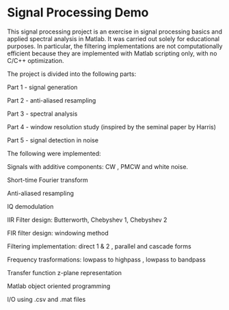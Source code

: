 Signal Processing Demo
=========

This signal processing project is an exercise in signal processing basics and applied spectral analysis in Matlab. 
It was carried out solely for educational purposes. In particular, the filtering implementations are not computationally efficient because they are implemented with Matlab scripting only, with no C/C++ optimization.

The project is divided into the following parts:

Part 1 - signal generation

Part 2 - anti-aliased resampling

Part 3 - spectral analysis

Part 4 - window resolution study (inspired by the seminal paper by Harris)

Part 5 - signal detection in noise

The following were implemented:

Signals with additive components: CW , PMCW and white noise.

Short-time Fourier transform

Anti-aliased resampling

IQ demodulation

IIR Filter design: Butterworth, Chebyshev 1, Chebyshev 2

FIR filter design: windowing method

Filtering implementation: direct 1 & 2 , parallel and cascade forms

Frequency trasformations: lowpass to highpass , lowpass to bandpass

Transfer function z-plane representation

Matlab object oriented programming

I/O using .csv and .mat files
